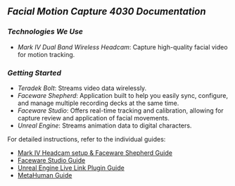 ## *Facial Motion Capture 4030 Documentation*

### *Technologies We Use*

- *Mark IV Dual Band Wireless Headcam*: Capture high-quality facial video for motion tracking.

### *Getting Started*
- *Teradek Bolt*: Streams video data wirelessly.
- *Faceware Shepherd*: Application built to help you easily sync, configure, and manage multiple recording decks at the same time.
- *Faceware Studio*: Offers real-time tracking and calibration, allowing for capture review and application of facial movements.
- *Unreal Engine*: Streams animation data to digital characters.

For detailed instructions, refer to the individual guides:

- [Mark IV Headcam setup & Faceware Shepherd Guide](./FacialMotion/setup.md)
- [Faceware Studio Guide](./FacialMotion/faceWareStudio.md)
- [Unreal Engine Live Link Plugin Guide](./FacialMotion/Unreal.md)
- [MetaHuman Guide](./FacialMotion/meta.md)
